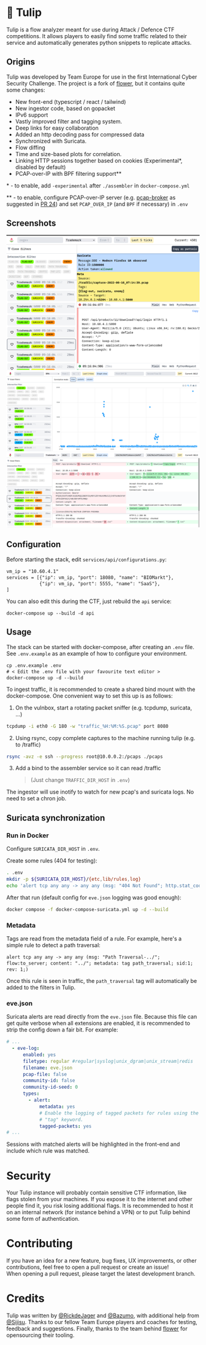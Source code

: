 # 🌷 Tulip

Tulip is a flow analyzer meant for use during Attack / Defence CTF competitions. It allows players to easily find some traffic related to their service and automatically generates python snippets to replicate attacks.

## Origins
Tulip was developed by Team Europe for use in the first International Cyber Security Challenge. The project is a fork of [flower](https://github.com/secgroup/flower), but it contains quite some changes:
* New front-end (typescript / react / tailwind)
* New ingestor code, based on gopacket
* IPv6 support
* Vastly improved filter and tagging system.
* Deep links for easy collaboration
* Added an http decoding pass for compressed data
* Synchronized with Suricata.
* Flow diffing
* Time and size-based plots for correlation.
* Linking HTTP sessions together based on cookies (Experimental*, disabled by default)
* PCAP-over-IP with BPF filtering support**

\* - to enable, add `-experimental` after `./assembler` in `docker-compose.yml`

\*\* - to enable, configure PCAP-over-IP server (e.g. [pcap-broker](https://github.com/fox-it/pcap-broker) as suggested in [PR 24](https://github.com/OpenAttackDefenseTools/tulip/pull/24)) and set `PCAP_OVER_IP` (and `BPF` if necessary) in `.env`

## Screenshots
![](./demo_images/demo1.png)
![](./demo_images/demo2.png)
![](./demo_images/demo3.png)

## Configuration
Before starting the stack, edit `services/api/configurations.py`:

```
vm_ip = "10.60.4.1"
services = [{"ip": vm_ip, "port": 18080, "name": "BIOMarkt"},
            {"ip": vm_ip, "port": 5555, "name": "SaaS"},
]
```

You can also edit this during the CTF, just rebuild the `api` service:
```
docker-compose up --build -d api
```

## Usage

The stack can be started with docker-compose, after creating an `.env` file. See `.env.example` as an example of how to configure your environment.
```
cp .env.example .env
# < Edit the .env file with your favourite text editor >
docker-compose up -d --build
```
To ingest traffic, it is recommended to create a shared bind mount with the docker-compose. One convenient way to set this up is as follows:
1. On the vulnbox, start a rotating packet sniffer (e.g. tcpdump, suricata, ...)
```bash
tcpdump -i eth0 -G 180 -w "traffic_%H:%M:%S.pcap" port 8080
```
2. Using rsync, copy complete captures to the machine running tulip (e.g. to /traffic)
```bash
rsync -avz -e ssh --progress root@10.0.0.2:/pcaps ./pcaps
```
3. Add a bind to the assembler service so it can read /traffic
   > (Just change `TRAFFIC_DIR_HOST` in `.env`)

The ingestor will use inotify to watch for new pcap's and suricata logs. No need to set a chron job.


## Suricata synchronization

### Run in Docker

Configure `SURICATA_DIR_HOST` in `.env`.

Create some rules (404 for testing):
```bash
. .env
mkdir -p ${SURICATA_DIR_HOST}/{etc,lib/rules,log}
echo 'alert tcp any any -> any any (msg: "404 Not Found"; http.stat_code; content:"404"; metadata: tag notfound; sid:4; rev: 1;)' >> ${SURICATA_DIR_HOST}/lib/rules/suricata.rules
```

After that run (default config for `eve.json` logging was good enough):

```bash
docker compose -f docker-compose-suricata.yml up -d --build
```

### Metadata
Tags are read from the metadata field of a rule. For example, here's a simple rule to detect a path traversal:
```
alert tcp any any -> any any (msg: "Path Traversal-../"; flow:to_server; content: "../"; metadata: tag path_traversal; sid:1; rev: 1;)
```
Once this rule is seen in traffic, the `path_traversal` tag will automatically be added to the filters in Tulip.


### eve.json
Suricata alerts are read directly from the `eve.json` file. Because this file can get quite verbose when all extensions are enabled, it is recommended to strip the config down a fair bit. For example:
```yaml
# ...
  - eve-log:
      enabled: yes
      filetype: regular #regular|syslog|unix_dgram|unix_stream|redis
      filename: eve.json
      pcap-file: false
      community-id: false
      community-id-seed: 0
      types:
        - alert:
            metadata: yes
            # Enable the logging of tagged packets for rules using the
            # "tag" keyword.
            tagged-packets: yes
# ...
```

Sessions with matched alerts will be highlighted in the front-end and include which rule was matched.

# Security
Your Tulip instance will probably contain sensitive CTF information, like flags stolen from your machines. If you expose it to the internet and other people find it, you risk losing additional flags. It is recommended to host it on an internal network (for instance behind a VPN) or to put Tulip behind some form of authentication.

# Contributing
If you have an idea for a new feature, bug fixes, UX improvements, or other contributions, feel free to open a pull request or create an issue!      
When opening a pull request, please target the latest development branch.

# Credits
Tulip was written by [@RickdeJager](https://github.com/rickdejager) and [@Bazumo](https://github.com/bazumo), with additional help from [@Sijisu](https://github.com/sijisu). Thanks to our fellow Team Europe players and coaches for testing, feedback and suggestions. Finally, thanks to the team behind [flower](https://github.com/secgroup/flower) for opensourcing their tooling.
